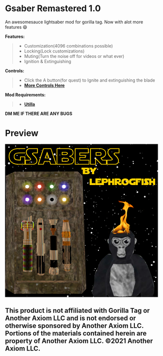 # Gsaber Remastered 1.0

An awesomesauce lightsaber mod for gorilla tag. Now with alot more features 😄 

**Features:**
> * Customization(4096 combinations possible)
> * Locking(Lock customizations)
> * Muting(Turn the noise off for videos or what ever)
> * Ignition & Extinguishing

**Controls:**
> * Click the A button(for quest) to Ignite and extinguishing the blade
> * **[More Controls Here](<https://github.com/LEPHROGFISH/Gsabers-Remastered/wiki>)**

**Mod Requirements:**
> * **[Utilla](<https://github.com/legoandmars/Utilla/releases/tag/v1.6.14>)**

**DM ME IF THERE ARE ANY BUGS**
# Preview
![preview](https://github.com/LEPHROGFISH/Gsabers-Remastered/blob/main/imgs/GSaberPreview.png?raw=true)

## This product is not affiliated with Gorilla Tag or Another Axiom LLC and is not endorsed or otherwise sponsored by Another Axiom LLC. Portions of the materials contained herein are property of Another Axiom LLC. ©2021 Another Axiom LLC.
